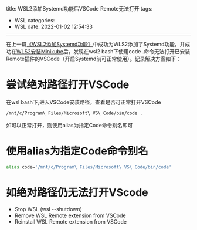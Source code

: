 title: WSL2添加Systemd功能后VSCode Remote无法打开
tags:
  - WSL
categories:
  - WSL
date: 2022-01-02 12:54:33
---
在上一篇[《WSL2添加Systemd功能》](/2022/01/02/WSL2添加Systemd功能/)中成功为WLS2添加了Systemd功能，并成功在[WLS2安装Minikube](/2021/12/26/WSL2通过Minikube使用Kubernetes/)后，发现在wsl2 bash下使用code .命令无法打开已安装Remote插件的VSCode（开启Systemd前可正常使用）。记录解决方案如下：
<!--more-->
# 尝试绝对路径打开VSCode
在wsl bash下,进入VSCode安装路径，查看是否可正常打开VSCode
```bash
/mnt/c/Program\ Files/Microsoft\ VS\ Code/bin/code .
```
如可以正常打开，则使用alias为指定Code命令别名即可

# 使用alias为指定Code命令别名
```bash
alias code='/mnt/c/Program\ Files/Microsoft\ VS\ Code/bin/code'
```

# 如绝对路径仍无法打开VScode
- Stop WSL (wsl --shutdown)
- Remove WSL Remote extension from VSCode
- Reinstall WSL Remote extension from VSCode